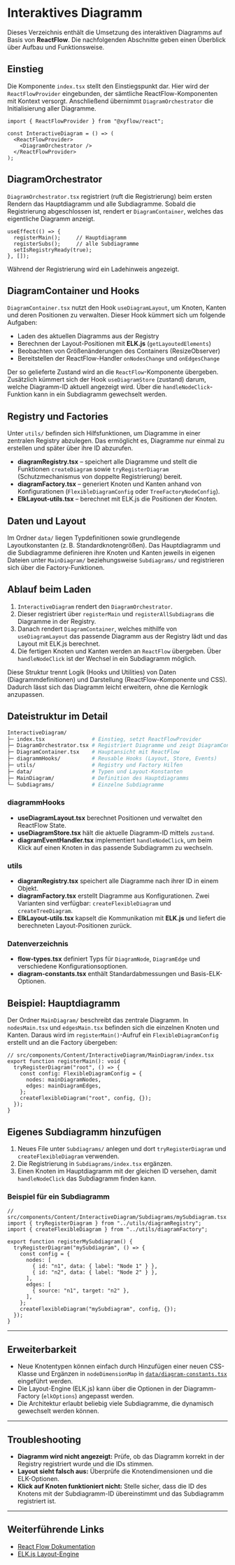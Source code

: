 # Interaktives Diagramm

Dieses Verzeichnis enthält die Umsetzung des interaktiven Diagramms auf Basis von **ReactFlow**. Die nachfolgenden Abschnitte geben einen Überblick über Aufbau und Funktionsweise.

## Einstieg

Die Komponente `index.tsx` stellt den Einstiegspunkt dar. Hier wird der `ReactFlowProvider` eingebunden, der sämtliche ReactFlow-Komponenten mit Kontext versorgt. Anschließend übernimmt `DiagramOrchestrator` die Initialisierung aller Diagramme.

```tsx
import { ReactFlowProvider } from "@xyflow/react";

const InteractiveDiagram = () => (
  <ReactFlowProvider>
    <DiagramOrchestrator />
  </ReactFlowProvider>
);
```

## DiagramOrchestrator

`DiagramOrchestrator.tsx` registriert (ruft die Registrierung) beim ersten Rendern das Hauptdiagramm und alle Subdiagramme. Sobald die Registrierung abgeschlossen ist, rendert er `DiagramContainer`, welches das eigentliche Diagramm anzeigt.

```tsx
useEffect(() => {
  registerMain();     // Hauptdiagramm
  registerSubs();     // alle Subdiagramme
  setIsRegistryReady(true);
}, []);
```

Während der Registrierung wird ein Ladehinweis angezeigt.

## DiagramContainer und Hooks

`DiagramContainer.tsx` nutzt den Hook `useDiagramLayout`, um Knoten, Kanten und deren Positionen zu verwalten. Dieser Hook kümmert sich um folgende Aufgaben:

- Laden des aktuellen Diagramms aus der Registry
- Berechnen der Layout-Positionen mit **ELK.js** (`getLayoutedElements`)
- Beobachten von Größenänderungen des Containers (ResizeObserver)
- Bereitstellen der ReactFlow-Handler `onNodesChange` und `onEdgesChange`

Der so gelieferte Zustand wird an die `ReactFlow`-Komponente übergeben. Zusätzlich kümmert sich der Hook `useDiagramStore` (zustand) darum, welche Diagramm-ID aktuell angezeigt wird. Über die `handleNodeClick`-Funktion kann in ein Subdiagramm gewechselt werden.

## Registry und Factories

Unter `utils/` befinden sich Hilfsfunktionen, um Diagramme in einer zentralen Registry abzulegen. Das ermöglicht es, Diagramme nur einmal zu erstellen und später über ihre ID abzurufen.

- **diagramRegistry.tsx** – speichert alle Diagramme und stellt die Funktionen `createDiagram` sowie `tryRegisterDiagram` (Schutzmechanismus von doppelte Registrierung) bereit.
- **diagramFactory.tsx** – generiert Knoten und Kanten anhand von Konfigurationen (`FlexibleDiagramConfig` oder `TreeFactoryNodeConfig`).
- **ElkLayout-utils.tsx** – berechnet mit ELK.js die Positionen der Knoten.

## Daten und Layout

Im Ordner `data/` liegen Typdefinitionen sowie grundlegende Layoutkonstanten (z. B. Standardknotengrößen). Das Hauptdiagramm und die Subdiagramme definieren ihre Knoten und Kanten jeweils in eigenen Dateien unter `MainDiagram/` beziehungsweise `Subdiagrams/` und registrieren sich über die Factory-Funktionen.

## Ablauf beim Laden

1. `InteractiveDiagram` rendert den `DiagramOrchestrator`.
2. Dieser registriert über `registerMain` und `registerAllSubdiagrams` die Diagramme in der Registry.
3. Danach rendert `DiagramContainer`, welches mithilfe von `useDiagramLayout` das passende Diagramm aus der Registry lädt und das Layout mit ELK.js berechnet.
4. Die fertigen Knoten und Kanten werden an `ReactFlow` übergeben. Über `handleNodeClick` ist der Wechsel in ein Subdiagramm möglich.

Diese Struktur trennt Logik (Hooks und Utilities) von Daten (Diagrammdefinitionen) und Darstellung (ReactFlow-Komponente und CSS). Dadurch lässt sich das Diagramm leicht erweitern, ohne die Kernlogik anzupassen.

## Dateistruktur im Detail

```bash
InteractiveDiagram/
├─ index.tsx               # Einstieg, setzt ReactFlowProvider
├─ DiagramOrchestrator.tsx # Registriert Diagramme und zeigt DiagramContainer
├─ DiagramContainer.tsx    # Hauptansicht mit ReactFlow
├─ diagrammHooks/          # Reusable Hooks (Layout, Store, Events)
├─ utils/                  # Registry und Factory Hilfen
├─ data/                   # Typen und Layout-Konstanten
├─ MainDiagram/            # Definition des Hauptdiagramms
└─ Subdiagrams/            # Einzelne Subdiagramme
```

### diagrammHooks

- **useDiagramLayout.tsx** berechnet Positionen und verwaltet den ReactFlow State.
- **useDiagramStore.tsx** hält die aktuelle Diagramm-ID mittels `zustand`.
- **diagramEventHandler.tsx** implementiert `handleNodeClick`, um beim Klick auf einen Knoten in das passende Subdiagramm zu wechseln.

### utils

- **diagramRegistry.tsx** speichert alle Diagramme nach ihrer ID in einem Objekt.
- **diagramFactory.tsx** erstellt Diagramme aus Konfigurationen. Zwei Varianten sind verfügbar: `createFlexibleDiagram` und `createTreeDiagram`.
- **ElkLayout-utils.tsx** kapselt die Kommunikation mit **ELK.js** und liefert die berechneten Layout-Positionen zurück.

### Datenverzeichnis

- **flow-types.tsx** definiert Typs für `DiagramNode`, `DiagramEdge` und verschiedene Konfigurationsoptionen.
- **diagram-constants.tsx** enthält Standardabmessungen und Basis-ELK-Optionen.

## Beispiel: Hauptdiagramm

Der Ordner `MainDiagram/` beschreibt das zentrale Diagramm. In `nodesMain.tsx` und `edgesMain.tsx` befinden sich die einzelnen Knoten und Kanten. Daraus wird im `registerMain()`-Aufruf ein `FlexibleDiagramConfig` erstellt und an die Factory übergeben:

```tsx
// src/components/Content/InteractiveDiagram/MainDiagram/index.tsx
export function registerMain(): void {
  tryRegisterDiagram("root", () => {
    const config: FlexibleDiagramConfig = {
      nodes: mainDiagramNodes,
      edges: mainDiagramEdges,
    };
    createFlexibleDiagram("root", config, {});
  });
}
```

## Eigenes Subdiagramm hinzufügen

1. Neues File unter `Subdiagrams/` anlegen und dort `tryRegisterDiagram` und `createFlexibleDiagram` verwenden.
2. Die Registrierung in `Subdiagrams/index.tsx` ergänzen.
3. Einen Knoten im Hauptdiagramm mit der gleichen ID versehen, damit `handleNodeClick` das Subdiagramm finden kann.

### Beispiel für ein Subdiagramm

```tsx
// src/components/Content/InteractiveDiagram/Subdiagrams/mySubdiagram.tsx
import { tryRegisterDiagram } from "../utils/diagramRegistry";
import { createFlexibleDiagram } from "../utils/diagramFactory";

export function registerMySubdiagram() {
  tryRegisterDiagram("mySubdiagram", () => {
    const config = {
      nodes: [
        { id: "n1", data: { label: "Node 1" } },
        { id: "n2", data: { label: "Node 2" } },
      ],
      edges: [
        { source: "n1", target: "n2" },
      ],
    };
    createFlexibleDiagram("mySubdiagram", config, {});
  });
}
```

---

## Erweiterbarkeit

- Neue Knotentypen können einfach durch Hinzufügen einer neuen CSS-Klasse und Ergänzen in `nodeDimensionMap` in [`data/diagram-constants.tsx`](data/diagram-constants.tsx) eingeführt werden.
- Die Layout-Engine (ELK.js) kann über die Optionen in der Diagramm-Factory (`elkOptions`) angepasst werden.
- Die Architektur erlaubt beliebig viele Subdiagramme, die dynamisch gewechselt werden können.

---

## Troubleshooting

- **Diagramm wird nicht angezeigt:** Prüfe, ob das Diagramm korrekt in der Registry registriert wurde und die IDs stimmen.
- **Layout sieht falsch aus:** Überprüfe die Knotendimensionen und die ELK-Optionen.
- **Klick auf Knoten funktioniert nicht:** Stelle sicher, dass die ID des Knotens mit der Subdiagramm-ID übereinstimmt und das Subdiagramm registriert ist.

---

## Weiterführende Links

- [React Flow Dokumentation](https://reactflow.dev/)
- [ELK.js Layout-Engine](https://eclipse.dev/elk/)
